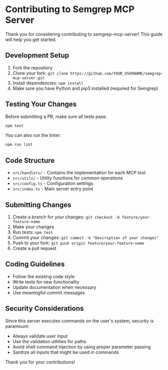# Contributing to Semgrep MCP Server

Thank you for considering contributing to semgrep-mcp-server! This guide will help you get started.

## Development Setup

1. Fork the repository
2. Clone your fork: `git clone https://github.com/YOUR_USERNAME/semgrep-mcp-server.git`
3. Install dependencies: `npm install`
4. Make sure you have Python and pip3 installed (required for Semgrep)

## Testing Your Changes

Before submitting a PR, make sure all tests pass:

```bash
npm test
```

You can also run the linter:

```bash
npm run lint
```

## Code Structure

- `src/handlers/` - Contains the implementation for each MCP tool
- `src/utils/` - Utility functions for common operations
- `src/config.ts` - Configuration settings
- `src/index.ts` - Main server entry point

## Submitting Changes

1. Create a branch for your changes: `git checkout -b feature/your-feature-name`
2. Make your changes
3. Run tests: `npm test`
4. Commit your changes: `git commit -m "Description of your changes"`
5. Push to your fork: `git push origin feature/your-feature-name`
6. Create a pull request

## Coding Guidelines

- Follow the existing code style
- Write tests for new functionality
- Update documentation when necessary
- Use meaningful commit messages

## Security Considerations

Since this server executes commands on the user's system, security is paramount:

- Always validate user input
- Use the validation utilities for paths
- Avoid shell command injection by using proper parameter passing
- Sanitize all inputs that might be used in commands

Thank you for your contributions!
